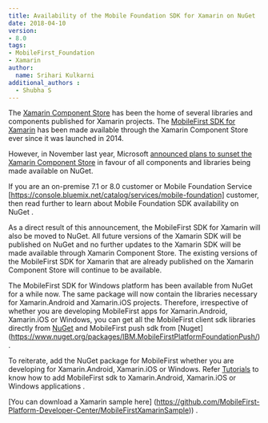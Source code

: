 ```yaml
---
title: Availability of the Mobile Foundation SDK for Xamarin on NuGet
date: 2018-04-10
version:
- 8.0
tags:
- MobileFirst_Foundation
- Xamarin
author:
  name: Srihari Kulkarni
additional_authors :
  - Shubha S
---
```


The [Xamarin Component Store](http://components.xamarin.com/) has been the home of several libraries and components published for Xamarin projects. The [MobileFirst SDK for Xamarin](https://components.xamarin.com/view/ibm-worklight) has been made available through the Xamarin Component Store ever since it was launched in 2014. 

However, in November last year, Microsoft [announced plans to sunset the Xamarin Component Store](https://blog.xamarin.com/hello-nuget-new-home-xamarin-components/) in favour of all components and libraries being made available on NuGet.

If you are an on-premise 7.1 or 8.0 customer or Mobile Foundation Service [https://console.bluemix.net/catalog/services/mobile-foundation] customer, then read further to learn about  Mobile Foundation SDK availability on NuGet .

As a direct result of this announcement, the MobileFirst SDK for Xamarin will also be moved to NuGet. All future versions of the Xamarin SDK will be published on NuGet and no further updates to the Xamarin SDK will be made available through Xamarin Component Store. The existing versions of the MobileFirst SDK for Xamarin that are already published on the Xamarin Component Store will continue to be available.

The MobileFirst SDK for Windows platform has been available from NuGet for a while now. The same package will now contain the libraries necessary for Xamarin.Android and Xamarin.iOS projects.
Therefore, irrespective of whether you are developing MobileFirst apps for Xamarin.Android, Xamarin.iOS or Windows, you can get all the MobileFirst client sdk libraries directly from [NuGet](https://www.nuget.org/packages/IBM.MobileFirstPlatformFoundation/) and MobileFirst push sdk from [Nuget] (https://www.nuget.org/packages/IBM.MobileFirstPlatformFoundationPush/) .


To reiterate, add the NuGet package for MobileFirst whether you are developing for Xamarin.Android, Xamarin.iOS or Windows. Refer [Tutorials](https://mobilefirstplatform.ibmcloud.com/tutorials/en/foundation/8.0/application-development/sdk/xamarin/) to know how to add MobileFirst sdk to Xamarin.Android, Xamarin.iOS or Windows applications .

[You can download a Xamarin sample here] (https://github.com/MobileFirst-Platform-Developer-Center/MobileFirstXamarinSample)) .
